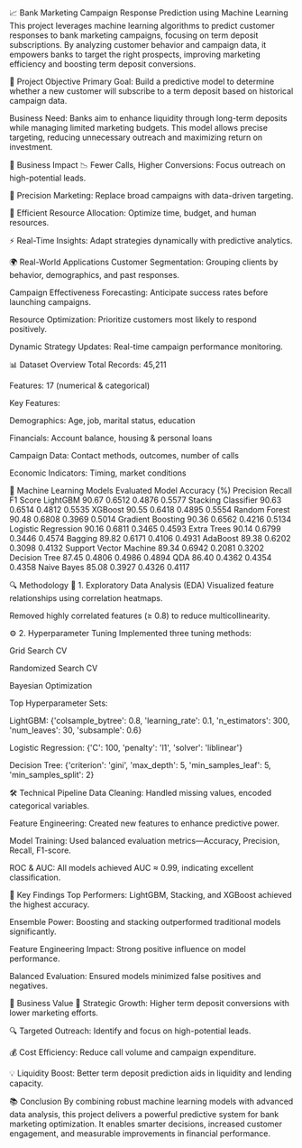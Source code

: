 📈 Bank Marketing Campaign Response Prediction using Machine Learning
This project leverages machine learning algorithms to predict customer responses to bank marketing campaigns, focusing on term deposit subscriptions. By analyzing customer behavior and campaign data, it empowers banks to target the right prospects, improving marketing efficiency and boosting term deposit conversions.

🎯 Project Objective
Primary Goal:
Build a predictive model to determine whether a new customer will subscribe to a term deposit based on historical campaign data.

Business Need:
Banks aim to enhance liquidity through long-term deposits while managing limited marketing budgets. This model allows precise targeting, reducing unnecessary outreach and maximizing return on investment.

💼 Business Impact
📉 Fewer Calls, Higher Conversions: Focus outreach on high-potential leads.

🎯 Precision Marketing: Replace broad campaigns with data-driven targeting.

🔄 Efficient Resource Allocation: Optimize time, budget, and human resources.

⚡ Real-Time Insights: Adapt strategies dynamically with predictive analytics.

🌍 Real-World Applications
Customer Segmentation: Grouping clients by behavior, demographics, and past responses.

Campaign Effectiveness Forecasting: Anticipate success rates before launching campaigns.

Resource Optimization: Prioritize customers most likely to respond positively.

Dynamic Strategy Updates: Real-time campaign performance monitoring.

📊 Dataset Overview
Total Records: 45,211

Features: 17 (numerical & categorical)

Key Features:

Demographics: Age, job, marital status, education

Financials: Account balance, housing & personal loans

Campaign Data: Contact methods, outcomes, number of calls

Economic Indicators: Timing, market conditions

🧠 Machine Learning Models Evaluated
Model	Accuracy (%)	Precision	Recall	F1 Score
LightGBM	90.67	0.6512	0.4876	0.5577
Stacking Classifier	90.63	0.6514	0.4812	0.5535
XGBoost	90.55	0.6418	0.4895	0.5554
Random Forest	90.48	0.6808	0.3969	0.5014
Gradient Boosting	90.36	0.6562	0.4216	0.5134
Logistic Regression	90.16	0.6811	0.3465	0.4593
Extra Trees	90.14	0.6799	0.3446	0.4574
Bagging	89.82	0.6171	0.4106	0.4931
AdaBoost	89.38	0.6202	0.3098	0.4132
Support Vector Machine	89.34	0.6942	0.2081	0.3202
Decision Tree	87.45	0.4806	0.4986	0.4894
QDA	86.40	0.4362	0.4354	0.4358
Naive Bayes	85.08	0.3927	0.4326	0.4117

🔍 Methodology
📌 1. Exploratory Data Analysis (EDA)
Visualized feature relationships using correlation heatmaps.

Removed highly correlated features (≥ 0.8) to reduce multicollinearity.

⚙️ 2. Hyperparameter Tuning
Implemented three tuning methods:

Grid Search CV

Randomized Search CV

Bayesian Optimization

Top Hyperparameter Sets:

LightGBM: {'colsample_bytree': 0.8, 'learning_rate': 0.1, 'n_estimators': 300, 'num_leaves': 30, 'subsample': 0.6}

Logistic Regression: {'C': 100, 'penalty': 'l1', 'solver': 'liblinear'}

Decision Tree: {'criterion': 'gini', 'max_depth': 5, 'min_samples_leaf': 5, 'min_samples_split': 2}

🛠️ Technical Pipeline
Data Cleaning: Handled missing values, encoded categorical variables.

Feature Engineering: Created new features to enhance predictive power.

Model Training: Used balanced evaluation metrics—Accuracy, Precision, Recall, F1-score.

ROC & AUC: All models achieved AUC ≈ 0.99, indicating excellent classification.

🚀 Key Findings
Top Performers: LightGBM, Stacking, and XGBoost achieved the highest accuracy.

Ensemble Power: Boosting and stacking outperformed traditional models significantly.

Feature Engineering Impact: Strong positive influence on model performance.

Balanced Evaluation: Ensured models minimized false positives and negatives.

🏦 Business Value
🎯 Strategic Growth: Higher term deposit conversions with lower marketing efforts.

🔍 Targeted Outreach: Identify and focus on high-potential leads.

💰 Cost Efficiency: Reduce call volume and campaign expenditure.

💡 Liquidity Boost: Better term deposit prediction aids in liquidity and lending capacity.

📚 Conclusion
By combining robust machine learning models with advanced data analysis, this project delivers a powerful predictive system for bank marketing optimization. It enables smarter decisions, increased customer engagement, and measurable improvements in financial performance.
